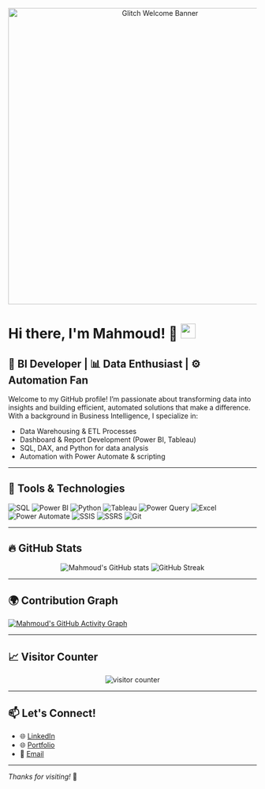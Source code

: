 <p align="center">
  <img src="https://media.tenor.com/2cQe4kVnYJIAAAAC/banner-welcome.gif" width="600" alt="Glitch Welcome Banner" />
</p>



# Hi there, I'm Mahmoud! 👋 <img src="https://raw.githubusercontent.com/MahmoudElbaal/MahmoudElbaal/main/wave.gif" width="30px" height="30px" />

## 💼 BI Developer | 📊 Data Enthusiast | ⚙️ Automation Fan

Welcome to my GitHub profile! I’m passionate about transforming data into insights and building efficient, automated solutions that make a difference. With a background in Business Intelligence, I specialize in:

- Data Warehousing & ETL Processes  
- Dashboard & Report Development (Power BI, Tableau)  
- SQL, DAX, and Python for data analysis  
- Automation with Power Automate & scripting  

---

## 🔧 Tools & Technologies

![SQL](https://img.shields.io/badge/-SQL-4479A1?style=for-the-badge&logo=sql&logoColor=white)
![Power BI](https://img.shields.io/badge/-PowerBI-F2C811?style=for-the-badge&logo=powerbi&logoColor=black)
![Python](https://img.shields.io/badge/-Python-3776AB?style=for-the-badge&logo=python&logoColor=white)
![Tableau](https://img.shields.io/badge/-Tableau-E97627?style=for-the-badge&logo=tableau&logoColor=white)
![Power Query](https://img.shields.io/badge/-Power%20Query-217346?style=for-the-badge&logo=microsoft-excel&logoColor=white)
![Excel](https://img.shields.io/badge/-Excel-217346?style=for-the-badge&logo=microsoft-excel&logoColor=white)
![Power Automate](https://img.shields.io/badge/-Power%20Automate-0066CC?style=for-the-badge&logo=power-automate&logoColor=white)
![SSIS](https://img.shields.io/badge/-SSIS-CC2927?style=for-the-badge&logo=microsoft-sql-server&logoColor=white)
![SSRS](https://img.shields.io/badge/-SSRS-CC2927?style=for-the-badge&logo=microsoft-sql-server&logoColor=white)
![Git](https://img.shields.io/badge/-Git-F05032?style=for-the-badge&logo=git&logoColor=white)


---

## 🔥 GitHub Stats

<p align="center">
  <img src="https://github-readme-stats.vercel.app/api?username=MahmoudElbaal&show_icons=true&theme=radical" alt="Mahmoud's GitHub stats" />
  <img src="https://github-readme-streak-stats.herokuapp.com/?user=MahmoudElbaal&theme=radical" alt="GitHub Streak" />
</p>

---

## 🌍 Contribution Graph

[![Mahmoud's GitHub Activity Graph](https://github-readme-activity-graph.vercel.app/graph?username=MahmoudElbaal&theme=react-dark)](https://github.com/ashutosh00710/github-readme-activity-graph)

---

## 📈 Visitor Counter

<p align="center">
  <img src="https://komarev.com/ghpvc/?username=MahmoudElbaal&style=flat-square&color=brightgreen" alt="visitor counter"/>
</p>

---

## 📫 Let's Connect!

- 🌐 [LinkedIn](https://www.linkedin.com/in/yourprofile)
- 🌐 [Portfolio](https://yourwebsite.com)
- 📧 [Email](mailto:your.email@example.com)

---

_Thanks for visiting!_ 🙏
